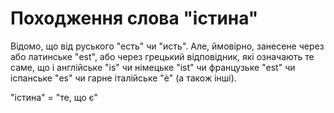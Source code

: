 # Походження слова "істина"

Відомо, що від руського "есть" чи "исть". Але, ймовірно, занесене через або латинське "est", або через грецький відповідник, які означають те саме, що і англійське "is" чи німецьке "ist" чи французьке "est" чи іспанське "es" чи гарне італійське "è" (а також інші).

"істина" = "те, що є"

